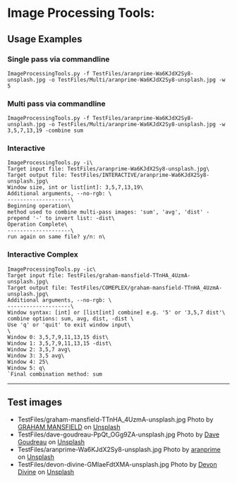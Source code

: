 <h1>Image Processing Tools:</h1>

<h2> Usage Examples</h2>

<h3> Single pass via commandline</h3>

`ImageProcessingTools.py -f TestFiles/aranprime-Wa6KJdX2Sy8-unsplash.jpg -o TestFiles/Multi/aranprime-Wa6KJdX2Sy8-unsplash.jpg -w 5`

<h3> Multi pass via commandline</h3>

`ImageProcessingTools.py -f TestFiles/aranprime-Wa6KJdX2Sy8-unsplash.jpg -o TestFiles/Multi/aranprime-Wa6KJdX2Sy8-unsplash.jpg -w 3,5,7,13,19 -combine sum`



<h3> Interactive</h3>

```
ImageProcessingTools.py -i\
Target input file: TestFiles/aranprime-Wa6KJdX2Sy8-unsplash.jpg\
Target output file: TestFiles/INTERACTIVE/aranprime-Wa6KJdX2Sy8-unsplash.jpg\
Window size, int or list[int]: 3,5,7,13,19\
Additional arguments, --no-rgb: \
--------------------\
Beginning operation\
method used to combine multi-pass images: 'sum', 'avg', 'dist' - prepend '-' to invert list: -dist\
Operation Complete\
--------------------\
run again on same file? y/n: n\
```

<h3>Interactive Complex</h3>

```
ImageProcessingTools.py -ic\
Target input file: TestFiles/graham-mansfield-TTnHA_4UzmA-unsplash.jpg\
Target output file: TestFiles/COMEPLEX/graham-mansfield-TTnHA_4UzmA-unsplash.jpg\
Additional arguments, --no-rgb: \
--------------------\
Window syntax: [int] or [list[int] combine] e.g. '5' or '3,5,7 dist'\
combine options: sum, avg, dist, -dist \
Use 'q' or 'quit' to exit window input\
\
Window 0: 3,5,7,9,11,13,15 dist\
Window 1: 3,5,7,9,11,13,15 -dist\
Window 2: 3,5,7 avg\
Window 3: 3,5 avg\
Window 4: 25\
Window 5: q\
`Final combination method: sum 
```



<hr> 
<h2>Test images</h2>

- TestFiles/graham-mansfield-TTnHA_4UzmA-unsplash.jpg Photo by <a href="https://unsplash.com/@grahammansfield1?utm_source=unsplash&utm_medium=referral&utm_content=creditCopyText">GRAHAM MANSFIELD</a> on <a href="https://unsplash.com/?utm_source=unsplash&utm_medium=referral&utm_content=creditCopyText">Unsplash</a>
- TestFiles/dave-goudreau-PpQt_OGg9ZA-unsplash.jpg  Photo by <a href="https://unsplash.com/@davegoudreau?utm_source=unsplash&utm_medium=referral&utm_content=creditCopyText">Dave Goudreau</a> on <a href="https://unsplash.com/?utm_source=unsplash&utm_medium=referral&utm_content=creditCopyText">Unsplash</a>
- TestFiles/aranprime-Wa6KJdX2Sy8-unsplash.jpg  Photo by <a href="https://unsplash.com/@aranprime?utm_source=unsplash&utm_medium=referral&utm_content=creditCopyText">aranprime</a> on <a href="https://unsplash.com/?utm_source=unsplash&utm_medium=referral&utm_content=creditCopyText">Unsplash</a>
- TestFiles/devon-divine-GMIaeFdtXMA-unsplash.jpg  Photo by <a href="https://unsplash.com/@lightrisephoto?utm_source=unsplash&utm_medium=referral&utm_content=creditCopyText">Devon Divine</a> on <a href="https://unsplash.com/?utm_source=unsplash&utm_medium=referral&utm_content=creditCopyText">Unsplash</a>

